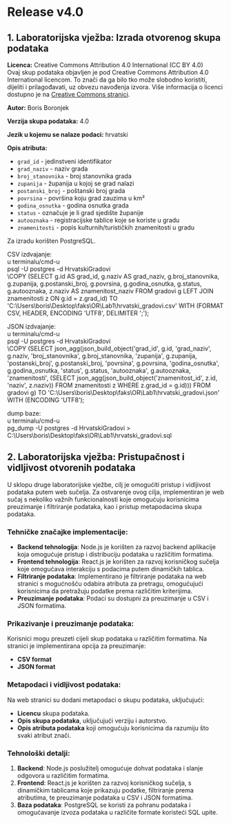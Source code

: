 # Release v4.0

## 1. Laboratorijska vježba: Izrada otvorenog skupa podataka

**Licenca:** Creative Commons Attribution 4.0 International (CC BY 4.0)  
Ovaj skup podataka objavljen je pod Creative Commons Attribution 4.0 International licencom. To znači da ga bilo tko može slobodno koristiti, dijeliti i prilagođavati, uz obvezu navođenja izvora. Više informacija o licenci dostupno je na [Creative Commons stranici](https://creativecommons.org/licenses/by/4.0/).

**Autor:** Boris Boronjek

**Verzija skupa podataka:** 4.0

**Jezik u kojemu se nalaze podaci:** hrvatski

**Opis atributa:**  
- `grad_id` - jedinstveni identifikator  
- `grad_naziv` - naziv grada  
- `broj_stanovnika` - broj stanovnika grada  
- `zupanija` - županija u kojoj se grad nalazi  
- `postanski_broj` - poštanski broj grada  
- `povrsina` - površina koju grad zauzima u km²  
- `godina_osnutka` - godina osnutka grada  
- `status` - označuje je li grad sjedište županije  
- `autooznaka` - registracijske tablice koje se koriste u gradu  
- `znamenitosti` - popis kulturnih/turističkih znamenitosti u gradu  

Za izradu korišten PostgreSQL.

CSV izdvajanje:  
u terminalu/cmd-u  
psql -U postgres -d HrvatskiGradovi  
\COPY (SELECT g.id AS grad_id, g.naziv AS grad_naziv, g.broj_stanovnika, g.zupanija, g.postanski_broj, g.povrsina, g.godina_osnutka, g.status, g.autooznaka, z.naziv AS znamenitost_naziv FROM gradovi g LEFT JOIN znamenitosti z ON g.id = z.grad_id) TO 'C:\Users\boris\Desktop\faks\OR\Lab1\hrvatski_gradovi.csv' WITH (FORMAT CSV, HEADER, ENCODING 'UTF8', DELIMITER ';');

JSON izdvajanje:  
u terminalu/cmd-u  
psql -U postgres -d HrvatskiGradovi  
\COPY (SELECT json_agg(json_build_object('grad_id', g.id, 'grad_naziv', g.naziv, 'broj_stanovnika', g.broj_stanovnika, 'zupanija', g.zupanija, 'postanski_broj', g.postanski_broj, 'povrsina', g.povrsina, 'godina_osnutka', g.godina_osnutka, 'status', g.status, 'autooznaka', g.autooznaka, 'znamenitosti', (SELECT json_agg(json_build_object('znamenitost_id', z.id, 'naziv', z.naziv)) FROM znamenitosti z WHERE z.grad_id = g.id))) FROM gradovi g) TO 'C:\Users\boris\Desktop\faks\OR\Lab1\hrvatski_gradovi.json' WITH (ENCODING 'UTF8');

dump baze:  
u terminalu/cmd-u  
pg_dump -U postgres -d HrvatskiGradovi > C:\Users\boris\Desktop\faks\OR\Lab1\hrvatski_gradovi.sql

## 2. Laboratorijska vježba: Pristupačnost i vidljivost otvorenih podataka

U sklopu druge laboratorijske vježbe, cilj je omogućiti pristup i vidljivost podataka putem web sučelja. Za ostvarenje ovog cilja, implementiran je web sučaj s nekoliko važnih funkcionalnosti koje omogućuju korisnicima preuzimanje i filtriranje podataka, kao i pristup metapodacima skupa podataka.

### Tehničke značajke implementacije:
- **Backend tehnologija**: Node.js je korišten za razvoj backend aplikacije koja omogućuje pristup i distribuciju podataka u različitim formatima.
- **Frontend tehnologija**: React.js je korišten za razvoj korisničkog sučelja koje omogućava interakciju s podacima putem dinamičkih tablica.
- **Filtriranje podataka**: Implementirano je filtriranje podataka na web stranici s mogućnošću odabira atributa za pretragu, omogućujući korisnicima da pretražuju podatke prema različitim kriterijima.
- **Preuzimanje podataka**: Podaci su dostupni za preuzimanje u CSV i JSON formatima.

### Prikazivanje i preuzimanje podataka:
Korisnici mogu preuzeti cijeli skup podataka u različitim formatima. Na stranici je implementirana opcija za preuzimanje:
- **CSV format**
- **JSON format**

### Metapodaci i vidljivost podataka:
Na web stranici su dodani metapodaci o skupu podataka, uključujući:
- **Licencu** skupa podataka.
- **Opis skupa podataka**, uključujući verziju i autorstvo.
- **Opis atributa podataka** koji omogućuju korisnicima da razumiju što svaki atribut znači.

### Tehnološki detalji:
1. **Backend**: Node.js poslužitelj omogućuje dohvat podataka i slanje odgovora u različitim formatima.
2. **Frontend**: React.js je korišten za razvoj korisničkog sučelja, s dinamičkim tablicama koje prikazuju podatke, filtriranje prema atributima, te preuzimanje podataka u CSV i JSON formatima.
3. **Baza podataka**: PostgreSQL se koristi za pohranu podataka i omogućavanje izvoza podataka u različite formate koristeći SQL upite.